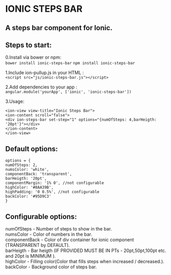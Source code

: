 IONIC STEPS BAR
================================

A steps bar component for Ionic. 
---------------------------------

Steps to start:
---------------------------------
0.Install via bower or npm: <br />
```bower install ionic-steps-bar```
```npm install ionic-steps-bar```

1.Include ion-pullup.js in your HTML : <br />
    ```<script src="js/ionic-steps-bar.js"></script>```

2.Add dependencies to your app : <br />
   ```angular.module('yourApp', ['ionic', 'ionic-steps-bar'])```

3.Usage: <br />

```<ion-view view-title="Ionic Steps Bar">```<br />
    ```<ion-content scroll="false">```<br />
        ```<div ion-steps-bar set-step="1" options="{numOfSteps: 4,barHeigth: '20pt'}"></div>```<br />
    ```</ion-content>```<br />
```</ion-view>```<br />

Default options:
---------------------------------
```options = {```<br />
    ```numOfSteps: 2,```<br />
    ```numsColor: 'white',```<br />
    ```componentBack: 'transparent',```<br />
    ```barHeigth: '20pt',```<br />
    ```componentMargin: '1% 0', //not configurable```<br />
    ```highColor: '#8AA39B',```<br />
    ```highPadding: '0 0.5%', //not configurable```<br />
    ```backColor: '#95D9C3'```<br />
    ```}```<br />

Configurable options:
---------------------------------
numOfSteps    - Number of steps to show in the bar.<br />
numsColor     - Color of numbers in the bar.<br />
componentBack - Color of div container for ionic component (TRANSPARENT by DEFAULT).<br />
barHeigth     - Bar heigth (IF PROVIDED MUST BE IN PTs - 20pt,50pt,100pt etc. and 20pt is MINIMUM ).<br />
highColor     - Filling color(Color that fills steps when increased / decreased.).<br />
backColor     - Background color of steps bar.<br />
